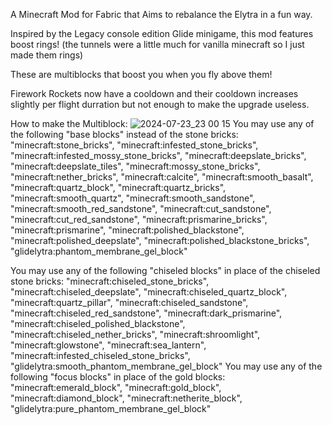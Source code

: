 A Minecraft Mod for Fabric that Aims to rebalance the Elytra in a fun way.

Inspired by the Legacy console edition Glide minigame, this mod features boost rings! (the tunnels were a little much for vanilla minecraft so I just made them rings)

These are multiblocks that boost you when you fly above them!

Firework Rockets now have a cooldown and their cooldown increases slightly per flight durration but not enough to make the upgrade useless.

How to make the Multiblock:
![2024-07-23_23 00 15](https://github.com/user-attachments/assets/0b8be067-7482-49d1-8e6b-9af2989c3bf9)
You may use any of the following "base blocks" instead of the stone bricks:
    "minecraft:stone_bricks",
    "minecraft:infested_stone_bricks",
    "minecraft:infested_mossy_stone_bricks",
    "minecraft:deepslate_bricks",
    "minecraft:deepslate_tiles",
    "minecraft:mossy_stone_bricks",
    "minecraft:nether_bricks",
    "minecraft:calcite",
    "minecraft:smooth_basalt",
    "minecraft:quartz_block",
    "minecraft:quartz_bricks",
    "minecraft:smooth_quartz",
    "minecraft:smooth_sandstone",
    "minecraft:smooth_red_sandstone",
    "minecraft:cut_sandstone",
    "minecraft:cut_red_sandstone",
    "minecraft:prismarine_bricks",
    "minecraft:prismarine",
    "minecraft:polished_blackstone",
    "minecraft:polished_deepslate",
    "minecraft:polished_blackstone_bricks",
    "glidelytra:phantom_membrane_gel_block"

You may use any of the following "chiseled blocks" in place of the chiseled stone bricks:
    "minecraft:chiseled_stone_bricks",
    "minecraft:chiseled_deepslate",
    "minecraft:chiseled_quartz_block",
    "minecraft:quartz_pillar",
    "minecraft:chiseled_sandstone",
    "minecraft:chiseled_red_sandstone",
    "minecraft:dark_prismarine",
    "minecraft:chiseled_polished_blackstone",
    "minecraft:chiseled_nether_bricks",
    "minecraft:shroomlight",
    "minecraft:glowstone",
    "minecraft:sea_lantern",
    "minecraft:infested_chiseled_stone_bricks",
    "glidelytra:smooth_phantom_membrane_gel_block"
You may use any of the following "focus blocks" in place of the gold blocks:
    "minecraft:emerald_block",
    "minecraft:gold_block",
    "minecraft:diamond_block",
    "minecraft:netherite_block",
    "glidelytra:pure_phantom_membrane_gel_block"
